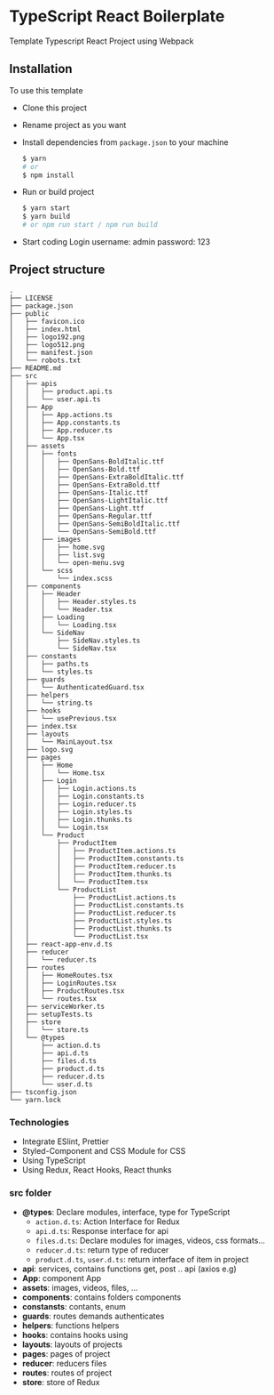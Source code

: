 # TypeScript React Boilerplate

Template Typescript React Project using Webpack

## Installation

To use this template
- Clone this project
- Rename project as you want
- Install dependencies from `package.json` to your machine
  
  ```bash
  $ yarn
  # or
  $ npm install
  ```

- Run or build project
  ```bash
  $ yarn start
  $ yarn build
  # or npm run start / npm run build
  ```
- Start coding
Login
username: admin
password: 123


## Project structure

```tree
.
├── LICENSE
├── package.json
├── public
│   ├── favicon.ico
│   ├── index.html
│   ├── logo192.png
│   ├── logo512.png
│   ├── manifest.json
│   └── robots.txt
├── README.md
├── src
│   ├── apis
│   │   ├── product.api.ts
│   │   └── user.api.ts
│   ├── App
│   │   ├── App.actions.ts
│   │   ├── App.constants.ts
│   │   ├── App.reducer.ts
│   │   └── App.tsx
│   ├── assets
│   │   ├── fonts
│   │   │   ├── OpenSans-BoldItalic.ttf
│   │   │   ├── OpenSans-Bold.ttf
│   │   │   ├── OpenSans-ExtraBoldItalic.ttf
│   │   │   ├── OpenSans-ExtraBold.ttf
│   │   │   ├── OpenSans-Italic.ttf
│   │   │   ├── OpenSans-LightItalic.ttf
│   │   │   ├── OpenSans-Light.ttf
│   │   │   ├── OpenSans-Regular.ttf
│   │   │   ├── OpenSans-SemiBoldItalic.ttf
│   │   │   └── OpenSans-SemiBold.ttf
│   │   ├── images
│   │   │   ├── home.svg
│   │   │   ├── list.svg
│   │   │   └── open-menu.svg
│   │   └── scss
│   │       └── index.scss
│   ├── components
│   │   ├── Header
│   │   │   ├── Header.styles.ts
│   │   │   └── Header.tsx
│   │   ├── Loading
│   │   │   └── Loading.tsx
│   │   └── SideNav
│   │       ├── SideNav.styles.ts
│   │       └── SideNav.tsx
│   ├── constants
│   │   ├── paths.ts
│   │   └── styles.ts
│   ├── guards
│   │   └── AuthenticatedGuard.tsx
│   ├── helpers
│   │   └── string.ts
│   ├── hooks
│   │   └── usePrevious.tsx
│   ├── index.tsx
│   ├── layouts
│   │   └── MainLayout.tsx
│   ├── logo.svg
│   ├── pages
│   │   ├── Home
│   │   │   └── Home.tsx
│   │   ├── Login
│   │   │   ├── Login.actions.ts
│   │   │   ├── Login.constants.ts
│   │   │   ├── Login.reducer.ts
│   │   │   ├── Login.styles.ts
│   │   │   ├── Login.thunks.ts
│   │   │   └── Login.tsx
│   │   └── Product
│   │       ├── ProductItem
│   │       │   ├── ProductItem.actions.ts
│   │       │   ├── ProductItem.constants.ts
│   │       │   ├── ProductItem.reducer.ts
│   │       │   ├── ProductItem.thunks.ts
│   │       │   └── ProductItem.tsx
│   │       └── ProductList
│   │           ├── ProductList.actions.ts
│   │           ├── ProductList.constants.ts
│   │           ├── ProductList.reducer.ts
│   │           ├── ProductList.styles.ts
│   │           ├── ProductList.thunks.ts
│   │           └── ProductList.tsx
│   ├── react-app-env.d.ts
│   ├── reducer
│   │   └── reducer.ts
│   ├── routes
│   │   ├── HomeRoutes.tsx
│   │   ├── LoginRoutes.tsx
│   │   ├── ProductRoutes.tsx
│   │   └── routes.tsx
│   ├── serviceWorker.ts
│   ├── setupTests.ts
│   ├── store
│   │   └── store.ts
│   └── @types
│       ├── action.d.ts
│       ├── api.d.ts
│       ├── files.d.ts
│       ├── product.d.ts
│       ├── reducer.d.ts
│       └── user.d.ts
├── tsconfig.json
└── yarn.lock
```

### Technologies
  - Integrate ESlint, Prettier
  - Styled-Component and CSS Module for CSS
  - Using TypeScript
  - Using Redux, React Hooks, React thunks
  
### src folder
  - **@types**: Declare modules, interface, type for TypeScript
    - `action.d.ts`: Action Interface for Redux
    - `api.d.ts`: Response interface for api
    - `files.d.ts`: Declare modules for images, videos, css formats...
    - `reducer.d.ts`: return type of reducer
    - `product.d.ts`, `user.d.ts`: return interface of item in project
  - **api**: services, contains functions get, post .. api (axios e.g)
  - **App**: component App
  - **assets**: images, videos, files, …
  - **components**: contains folders components
  - **constansts**: contants, enum
  - **guards**: routes demands authenticates
  - **helpers**: functions helpers
  - **hooks**: contains hooks using
  - **layouts**: layouts of projects
  - **pages**: pages of project
  - **reducer**: reducers files
  - **routes**: routes of project
  - **store**: store of Redux
